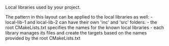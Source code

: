 Local libraries used by your project.

The pattern in this layout can be applied to the local libraries as well:
    - local-lib-1 and local-lib-2 can have their own 'inc' and 'src' folders.
    - the root CMakeLists.txt specifies the names for the known local libraries
    - each library manages its files and create the targets based on the names provided by the root CMakeLists.txt